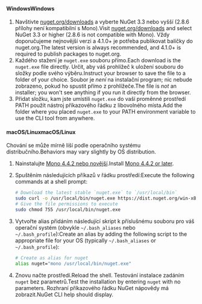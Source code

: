 #### <a name="windows"></a><span data-ttu-id="0980d-101">Windows</span><span class="sxs-lookup"><span data-stu-id="0980d-101">Windows</span></span>
1. <span data-ttu-id="0980d-102">Navštivte [nuget.org/downloads](https://nuget.org/downloads) a vyberte NuGet 3.3 nebo vyšší (2.8.6 přílohy není kompatibilní s Mono).</span><span class="sxs-lookup"><span data-stu-id="0980d-102">Visit [nuget.org/downloads](https://nuget.org/downloads) and select NuGet 3.3 or higher (2.8.6 is not compatible with Mono).</span></span> <span data-ttu-id="0980d-103">Vždy doporučujeme nejnovější verzi a 4.1.0+ je potřeba publikovat balíčky do nuget.org.</span><span class="sxs-lookup"><span data-stu-id="0980d-103">The latest version is always recommended, and 4.1.0+ is required to publish packages to nuget.org.</span></span>
2. <span data-ttu-id="0980d-104">Každého stažení je `nuget.exe` souboru přímo.</span><span class="sxs-lookup"><span data-stu-id="0980d-104">Each download is the `nuget.exe` file directly.</span></span> <span data-ttu-id="0980d-105">Určit, aby váš prohlížeč k uložení souboru do složky podle svého výběru.</span><span class="sxs-lookup"><span data-stu-id="0980d-105">Instruct your browser to save the file to a folder of your choice.</span></span> <span data-ttu-id="0980d-106">Soubor je *není* na instalační program; nic nebude zobrazeno, pokud ho spustit přímo z prohlížeče.</span><span class="sxs-lookup"><span data-stu-id="0980d-106">The file is *not* an installer; you won't see anything if you run it directly from the browser.</span></span>
3. <span data-ttu-id="0980d-107">Přidat složku, kam jste umístili `nuget.exe` do vaší proměnné prostředí PATH použít nástroj příkazového řádku z libovolného místa.</span><span class="sxs-lookup"><span data-stu-id="0980d-107">Add the folder where you placed `nuget.exe` to your PATH environment variable to use the CLI tool from anywhere.</span></span>

#### <a name="macoslinux"></a><span data-ttu-id="0980d-108">macOS/Linux</span><span class="sxs-lookup"><span data-stu-id="0980d-108">macOS/Linux</span></span>
<span data-ttu-id="0980d-109">Chování se může mírně liší podle operačního systému distribučního.</span><span class="sxs-lookup"><span data-stu-id="0980d-109">Behaviors may vary slightly by OS distribution.</span></span>

1. <span data-ttu-id="0980d-110">Nainstalujte [Mono 4.4.2 nebo novější](http://www.mono-project.com/docs/getting-started/install/).</span><span class="sxs-lookup"><span data-stu-id="0980d-110">Install [Mono 4.4.2 or later](http://www.mono-project.com/docs/getting-started/install/).</span></span>
2. <span data-ttu-id="0980d-111">Spuštěním následujících příkazů v řádku prostředí:</span><span class="sxs-lookup"><span data-stu-id="0980d-111">Execute the following commands at a shell prompt:</span></span>
    
    ```bash
    # Download the latest stable `nuget.exe` to `/usr/local/bin`
    sudo curl -o /usr/local/bin/nuget.exe https://dist.nuget.org/win-x86-commandline/latest/nuget.exe
    # Give the file permissions to execute
    sudo chmod 755 /usr/local/bin/nuget.exe
    ```
3. <span data-ttu-id="0980d-112">Vytvořte alias přidáním následující skript k příslušnému souboru pro váš operační systém (obvykle `~/.bash_aliases` nebo `~/.bash_profile`):</span><span class="sxs-lookup"><span data-stu-id="0980d-112">Create an alias by adding the following script to the appropriate file for your OS (typically `~/.bash_aliases` or `~/.bash_profile`):</span></span>
    
    ```bash
    # Create as alias for nuget
    alias nuget="mono /usr/local/bin/nuget.exe"
    ```
4. <span data-ttu-id="0980d-113">Znovu načte prostředí.</span><span class="sxs-lookup"><span data-stu-id="0980d-113">Reload the shell.</span></span>  <span data-ttu-id="0980d-114">Testování instalace zadáním `nuget` bez parametrů.</span><span class="sxs-lookup"><span data-stu-id="0980d-114">Test the installation by entering `nuget` with no parameters.</span></span> <span data-ttu-id="0980d-115">Rozhraní příkazového řádku NuGet nápovědy má zobrazit.</span><span class="sxs-lookup"><span data-stu-id="0980d-115">NuGet CLI help should display.</span></span>